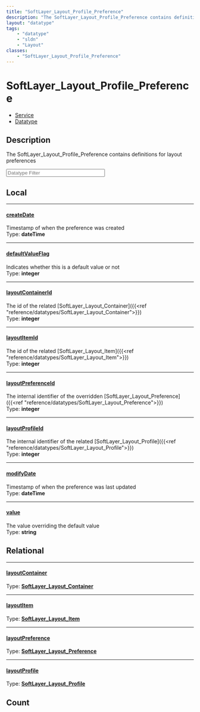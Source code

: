 ```yaml
---
title: "SoftLayer_Layout_Profile_Preference"
description: "The SoftLayer_Layout_Profile_Preference contains definitions for layout preferences"
layout: "datatype"
tags:
    - "datatype"
    - "sldn"
    - "Layout"
classes:
    - "SoftLayer_Layout_Profile_Preference"
---
```


# SoftLayer_Layout_Profile_Preference
<div id='service-datatype'>
    <ul id='sldn-reference-tabs'>
    <li id='service'> <a href='/reference/services/SoftLayer_Layout_Profile_Preference' >Service</a></li>    <li id='datatype'> <a href='/reference/datatypes/SoftLayer_Layout_Profile_Preference' >Datatype</a></li>
    </ul>
</div>

## Description 
The SoftLayer_Layout_Profile_Preference contains definitions for layout preferences 





<!-- Filer BEGIN -->
<div class="view-filters">
        <div class="clearfix">
            <div class="search-input-box">
                <input placeholder="Datatype Filter" onkeyup="titleSearch(inputId='prop-input', divId='properties', elementClass='prop-row')" 
                    type="text" id="prop-input" value="" size="30" maxlength="128" class="form-text">
            </div>
        </div>
</div>
<!-- Filer END -->

<div id="properties" class="content">
<div id="localProperties" class="prop-content" >

## Local
<div class="prop-row">

-----
[createDate]: #createdate
#### [createDate]
Timestamp of when the preference was created  
<span class="type-label">Type: </span>**dateTime**


</div>
<div class="prop-row">

-----
[defaultValueFlag]: #defaultvalueflag
#### [defaultValueFlag]
Indicates whether this is a default value or not  
<span class="type-label">Type: </span>**integer**


</div>
<div class="prop-row">

-----
[layoutContainerId]: #layoutcontainerid
#### [layoutContainerId]
The id of the related [SoftLayer_Layout_Container]({{<ref "reference/datatypes/SoftLayer_Layout_Container">}})  
<span class="type-label">Type: </span>**integer**


</div>
<div class="prop-row">

-----
[layoutItemId]: #layoutitemid
#### [layoutItemId]
The id of the related [SoftLayer_Layout_Item]({{<ref "reference/datatypes/SoftLayer_Layout_Item">}})  
<span class="type-label">Type: </span>**integer**


</div>
<div class="prop-row">

-----
[layoutPreferenceId]: #layoutpreferenceid
#### [layoutPreferenceId]
The internal identifier of the overridden [SoftLayer_Layout_Preference]({{<ref "reference/datatypes/SoftLayer_Layout_Preference">}})  
<span class="type-label">Type: </span>**integer**


</div>
<div class="prop-row">

-----
[layoutProfileId]: #layoutprofileid
#### [layoutProfileId]
The internal identifier of the related [SoftLayer_Layout_Profile]({{<ref "reference/datatypes/SoftLayer_Layout_Profile">}})  
<span class="type-label">Type: </span>**integer**


</div>
<div class="prop-row">

-----
[modifyDate]: #modifydate
#### [modifyDate]
Timestamp of when the preference was last updated  
<span class="type-label">Type: </span>**dateTime**


</div>
<div class="prop-row">

-----
[value]: #value
#### [value]
The value overriding the default value  
<span class="type-label">Type: </span>**string**


</div>
</div>
<!-- LOCAL PROPERTY END -->

<div id="relationalProperties"  class="prop-content" >

## Relational
<div class="prop-row">

-----
[layoutContainer]: #layoutcontainer
#### [layoutContainer]
  
<span class="type-label">Type: </span>**<a href='/reference/datatypes/SoftLayer_Layout_Container'>SoftLayer_Layout_Container </a>**


</div>
<div class="prop-row">

-----
[layoutItem]: #layoutitem
#### [layoutItem]
  
<span class="type-label">Type: </span>**<a href='/reference/datatypes/SoftLayer_Layout_Item'>SoftLayer_Layout_Item </a>**


</div>
<div class="prop-row">

-----
[layoutPreference]: #layoutpreference
#### [layoutPreference]
  
<span class="type-label">Type: </span>**<a href='/reference/datatypes/SoftLayer_Layout_Preference'>SoftLayer_Layout_Preference </a>**


</div>
<div class="prop-row">

-----
[layoutProfile]: #layoutprofile
#### [layoutProfile]
  
<span class="type-label">Type: </span>**<a href='/reference/datatypes/SoftLayer_Layout_Profile'>SoftLayer_Layout_Profile </a>**


</div>

## Count
</div>


